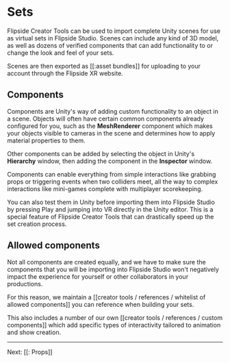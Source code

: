 # Sets

Flipside Creator Tools can be used to import complete Unity scenes for use as virtual sets in Flipside Studio. Scenes can include any kind of 3D model, as well as dozens of verified components that can add functionality to or change the look and feel of your sets.

Scenes are then exported as [[:asset bundles]] for uploading to your account through the Flipside XR website.

## Components

Components are Unity's way of adding custom functionality to an object in a scene. Objects will often have certain common components already configured for you, such as the **MeshRenderer** component which makes your objects visible to cameras in the scene and determines how to apply material properties to them.

Other components can be added by selecting the object in Unity's **Hierarchy** window, then adding the component in the **Inspector** window.

Components can enable everything from simple interactions like grabbing props or triggering events when two colliders meet, all the way to complex interactions like mini-games complete with multiplayer scorekeeping.

You can also test them in Unity before importing them into Flipside Studio by pressing Play and jumping into VR directly in the Unity editor. This is a special feature of Flipside Creator Tools that can drastically speed up the set creation process.

## Allowed components

Not all components are created equally, and we have to make sure the components that you will be importing into Flipside Studio won't negatively impact the experience for yourself or other collaborators in your productions.

For this reason, we maintain a [[creator tools / references / whitelist of allowed components]] you can reference when building your sets.

This also includes a number of our own [[creator tools / references / custom components]] which add specific types of interactivity tailored to animation and show creation.

---

Next: [[: Props]]
